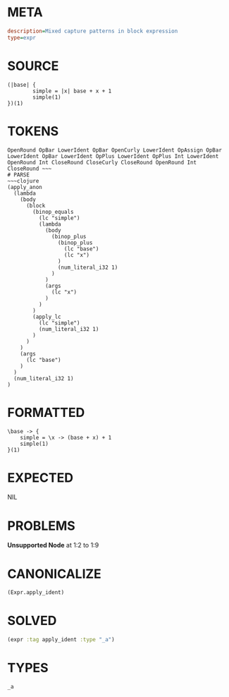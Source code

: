 # META
~~~ini
description=Mixed capture patterns in block expression
type=expr
~~~
# SOURCE
~~~roc
(|base| {
		simple = |x| base + x + 1
		simple(1)
})(1)
~~~
# TOKENS
~~~text
OpenRound OpBar LowerIdent OpBar OpenCurly LowerIdent OpAssign OpBar LowerIdent OpBar LowerIdent OpPlus LowerIdent OpPlus Int LowerIdent OpenRound Int CloseRound CloseCurly CloseRound OpenRound Int CloseRound ~~~
# PARSE
~~~clojure
(apply_anon
  (lambda
    (body
      (block
        (binop_equals
          (lc "simple")
          (lambda
            (body
              (binop_plus
                (binop_plus
                  (lc "base")
                  (lc "x")
                )
                (num_literal_i32 1)
              )
            )
            (args
              (lc "x")
            )
          )
        )
        (apply_lc
          (lc "simple")
          (num_literal_i32 1)
        )
      )
    )
    (args
      (lc "base")
    )
  )
  (num_literal_i32 1)
)
~~~
# FORMATTED
~~~roc
\base -> {
	simple = \x -> (base + x) + 1
	simple(1)
}(1)
~~~
# EXPECTED
NIL
# PROBLEMS
**Unsupported Node**
at 1:2 to 1:9

# CANONICALIZE
~~~clojure
(Expr.apply_ident)
~~~
# SOLVED
~~~clojure
(expr :tag apply_ident :type "_a")
~~~
# TYPES
~~~roc
_a
~~~
